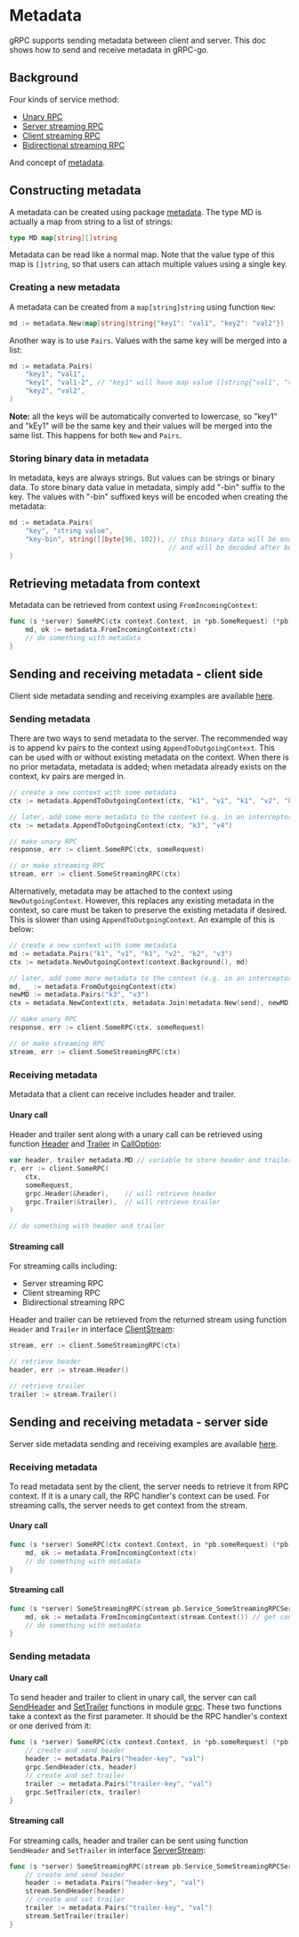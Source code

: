 # Metadata

gRPC supports sending metadata between client and server.
This doc shows how to send and receive metadata in gRPC-go.

## Background

Four kinds of service method:

- [Unary RPC](https://grpc.io/docs/guides/concepts.html#unary-rpc)
- [Server streaming RPC](https://grpc.io/docs/guides/concepts.html#server-streaming-rpc)
- [Client streaming RPC](https://grpc.io/docs/guides/concepts.html#client-streaming-rpc)
- [Bidirectional streaming RPC](https://grpc.io/docs/guides/concepts.html#bidirectional-streaming-rpc)

And concept of [metadata](https://grpc.io/docs/guides/concepts.html#metadata).

## Constructing metadata

A metadata can be created using package [metadata](https://godoc.org/github.com/Palen/grpc-go/metadata).
The type MD is actually a map from string to a list of strings:

```go
type MD map[string][]string
```

Metadata can be read like a normal map.
Note that the value type of this map is `[]string`,
so that users can attach multiple values using a single key.

### Creating a new metadata

A metadata can be created from a `map[string]string` using function `New`:

```go
md := metadata.New(map[string]string{"key1": "val1", "key2": "val2"})
```

Another way is to use `Pairs`.
Values with the same key will be merged into a list:

```go
md := metadata.Pairs(
    "key1", "val1",
    "key1", "val1-2", // "key1" will have map value []string{"val1", "val1-2"}
    "key2", "val2",
)
```

__Note:__ all the keys will be automatically converted to lowercase,
so "key1" and "kEy1" will be the same key and their values will be merged into the same list.
This happens for both `New` and `Pairs`.

### Storing binary data in metadata

In metadata, keys are always strings. But values can be strings or binary data.
To store binary data value in metadata, simply add "-bin" suffix to the key.
The values with "-bin" suffixed keys will be encoded when creating the metadata:

```go
md := metadata.Pairs(
    "key", "string value",
    "key-bin", string([]byte{96, 102}), // this binary data will be encoded (base64) before sending
                                        // and will be decoded after being transferred.
)
```

## Retrieving metadata from context

Metadata can be retrieved from context using `FromIncomingContext`:

```go
func (s *server) SomeRPC(ctx context.Context, in *pb.SomeRequest) (*pb.SomeResponse, err) {
    md, ok := metadata.FromIncomingContext(ctx)
    // do something with metadata
}
```

## Sending and receiving metadata - client side

Client side metadata sending and receiving examples are available [here](../examples/features/metadata/client/main.go).

### Sending metadata

There are two ways to send metadata to the server. The recommended way is to append kv pairs to the context using
`AppendToOutgoingContext`. This can be used with or without existing metadata on the context. When there is no prior
metadata, metadata is added; when metadata already exists on the context, kv pairs are merged in.

```go
// create a new context with some metadata
ctx := metadata.AppendToOutgoingContext(ctx, "k1", "v1", "k1", "v2", "k2", "v3")

// later, add some more metadata to the context (e.g. in an interceptor)
ctx := metadata.AppendToOutgoingContext(ctx, "k3", "v4")

// make unary RPC
response, err := client.SomeRPC(ctx, someRequest)

// or make streaming RPC
stream, err := client.SomeStreamingRPC(ctx)
```

Alternatively, metadata may be attached to the context using `NewOutgoingContext`. However, this
replaces any existing metadata in the context, so care must be taken to preserve the existing
metadata if desired. This is slower than using `AppendToOutgoingContext`. An example of this
is below:

```go
// create a new context with some metadata
md := metadata.Pairs("k1", "v1", "k1", "v2", "k2", "v3")
ctx := metadata.NewOutgoingContext(context.Background(), md)

// later, add some more metadata to the context (e.g. in an interceptor)
md, _ := metadata.FromOutgoingContext(ctx)
newMD := metadata.Pairs("k3", "v3")
ctx = metadata.NewContext(ctx, metadata.Join(metadata.New(send), newMD))

// make unary RPC
response, err := client.SomeRPC(ctx, someRequest)

// or make streaming RPC
stream, err := client.SomeStreamingRPC(ctx)
```

### Receiving metadata

Metadata that a client can receive includes header and trailer.

#### Unary call

Header and trailer sent along with a unary call can be retrieved using function [Header](https://godoc.org/github.com/Palen/grpc-go#Header) and [Trailer](https://godoc.org/github.com/Palen/grpc-go#Trailer) in [CallOption](https://godoc.org/github.com/Palen/grpc-go#CallOption):

```go
var header, trailer metadata.MD // variable to store header and trailer
r, err := client.SomeRPC(
    ctx,
    someRequest,
    grpc.Header(&header),    // will retrieve header
    grpc.Trailer(&trailer),  // will retrieve trailer
)

// do something with header and trailer
```

#### Streaming call

For streaming calls including:

- Server streaming RPC
- Client streaming RPC
- Bidirectional streaming RPC

Header and trailer can be retrieved from the returned stream using function `Header` and `Trailer` in interface [ClientStream](https://godoc.org/github.com/Palen/grpc-go#ClientStream):

```go
stream, err := client.SomeStreamingRPC(ctx)

// retrieve header
header, err := stream.Header()

// retrieve trailer
trailer := stream.Trailer()

```

## Sending and receiving metadata - server side

Server side metadata sending and receiving examples are available [here](../examples/features/metadata/server/main.go).

### Receiving metadata

To read metadata sent by the client, the server needs to retrieve it from RPC context.
If it is a unary call, the RPC handler's context can be used.
For streaming calls, the server needs to get context from the stream.

#### Unary call

```go
func (s *server) SomeRPC(ctx context.Context, in *pb.someRequest) (*pb.someResponse, error) {
    md, ok := metadata.FromIncomingContext(ctx)
    // do something with metadata
}
```

#### Streaming call

```go
func (s *server) SomeStreamingRPC(stream pb.Service_SomeStreamingRPCServer) error {
    md, ok := metadata.FromIncomingContext(stream.Context()) // get context from stream
    // do something with metadata
}
```

### Sending metadata

#### Unary call

To send header and trailer to client in unary call, the server can call [SendHeader](https://godoc.org/github.com/Palen/grpc-go#SendHeader) and [SetTrailer](https://godoc.org/github.com/Palen/grpc-go#SetTrailer) functions in module [grpc](https://godoc.org/github.com/Palen/grpc-go).
These two functions take a context as the first parameter.
It should be the RPC handler's context or one derived from it:

```go
func (s *server) SomeRPC(ctx context.Context, in *pb.someRequest) (*pb.someResponse, error) {
    // create and send header
    header := metadata.Pairs("header-key", "val")
    grpc.SendHeader(ctx, header)
    // create and set trailer
    trailer := metadata.Pairs("trailer-key", "val")
    grpc.SetTrailer(ctx, trailer)
}
```

#### Streaming call

For streaming calls, header and trailer can be sent using function `SendHeader` and `SetTrailer` in interface [ServerStream](https://godoc.org/github.com/Palen/grpc-go#ServerStream):

```go
func (s *server) SomeStreamingRPC(stream pb.Service_SomeStreamingRPCServer) error {
    // create and send header
    header := metadata.Pairs("header-key", "val")
    stream.SendHeader(header)
    // create and set trailer
    trailer := metadata.Pairs("trailer-key", "val")
    stream.SetTrailer(trailer)
}
```
